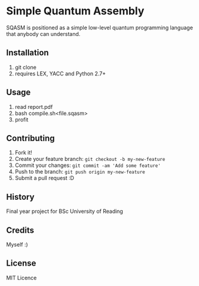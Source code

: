 # Simple Quantum Assembly

SQASM is positioned as a simple low-level quantum programming language that anybody can understand.

## Installation

1. git clone
2. requires LEX, YACC and Python 2.7+

## Usage

1. read report.pdf 
2. bash compile.sh<file.sqasm>
3. profit

## Contributing

1. Fork it!
2. Create your feature branch: `git checkout -b my-new-feature`
3. Commit your changes: `git commit -am 'Add some feature'`
4. Push to the branch: `git push origin my-new-feature`
5. Submit a pull request :D

## History

Final year project for BSc University of Reading

## Credits

Myself :)

## License

MIT Licence 
